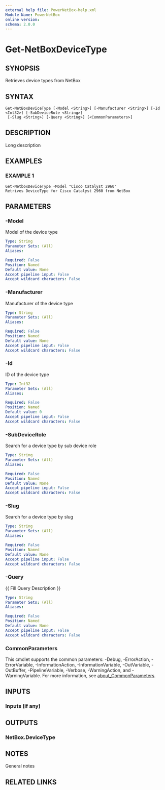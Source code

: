 ```yaml
---
external help file: PowerNetBox-help.xml
Module Name: PowerNetBox
online version:
schema: 2.0.0
---
```


# Get-NetBoxDeviceType

## SYNOPSIS
Retrieves device types from NetBox

## SYNTAX

```
Get-NetBoxDeviceType [-Model <String>] [-Manufacturer <String>] [-Id <Int32>] [-SubDeviceRole <String>]
 [-Slug <String>] [-Query <String>] [<CommonParameters>]
```

## DESCRIPTION
Long description

## EXAMPLES

### EXAMPLE 1
```
Get-NetboxDeviceType -Model "Cisco Catalyst 2960"
Retrives DeviceType for Cisco Catalyst 2960 from NetBox
```

## PARAMETERS

### -Model
Model of the device type

```yaml
Type: String
Parameter Sets: (All)
Aliases:

Required: False
Position: Named
Default value: None
Accept pipeline input: False
Accept wildcard characters: False
```

### -Manufacturer
Manufacturer of the device type

```yaml
Type: String
Parameter Sets: (All)
Aliases:

Required: False
Position: Named
Default value: None
Accept pipeline input: False
Accept wildcard characters: False
```

### -Id
ID of the device type

```yaml
Type: Int32
Parameter Sets: (All)
Aliases:

Required: False
Position: Named
Default value: 0
Accept pipeline input: False
Accept wildcard characters: False
```

### -SubDeviceRole
Search for a device type by sub device role

```yaml
Type: String
Parameter Sets: (All)
Aliases:

Required: False
Position: Named
Default value: None
Accept pipeline input: False
Accept wildcard characters: False
```

### -Slug
Search for a device type by slug

```yaml
Type: String
Parameter Sets: (All)
Aliases:

Required: False
Position: Named
Default value: None
Accept pipeline input: False
Accept wildcard characters: False
```

### -Query
{{ Fill Query Description }}

```yaml
Type: String
Parameter Sets: (All)
Aliases:

Required: False
Position: Named
Default value: None
Accept pipeline input: False
Accept wildcard characters: False
```

### CommonParameters
This cmdlet supports the common parameters: -Debug, -ErrorAction, -ErrorVariable, -InformationAction, -InformationVariable, -OutVariable, -OutBuffer, -PipelineVariable, -Verbose, -WarningAction, and -WarningVariable. For more information, see [about_CommonParameters](http://go.microsoft.com/fwlink/?LinkID=113216).

## INPUTS

### Inputs (if any)
## OUTPUTS

### NetBox.DeviceType
## NOTES
General notes

## RELATED LINKS
